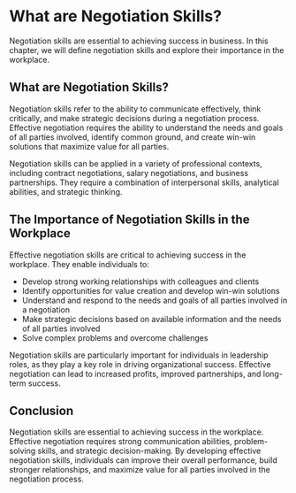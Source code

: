 What are Negotiation Skills?
====================================================================

Negotiation skills are essential to achieving success in business. In this chapter, we will define negotiation skills and explore their importance in the workplace.

What are Negotiation Skills?
----------------------------

Negotiation skills refer to the ability to communicate effectively, think critically, and make strategic decisions during a negotiation process. Effective negotiation requires the ability to understand the needs and goals of all parties involved, identify common ground, and create win-win solutions that maximize value for all parties.

Negotiation skills can be applied in a variety of professional contexts, including contract negotiations, salary negotiations, and business partnerships. They require a combination of interpersonal skills, analytical abilities, and strategic thinking.

The Importance of Negotiation Skills in the Workplace
-----------------------------------------------------

Effective negotiation skills are critical to achieving success in the workplace. They enable individuals to:

* Develop strong working relationships with colleagues and clients
* Identify opportunities for value creation and develop win-win solutions
* Understand and respond to the needs and goals of all parties involved in a negotiation
* Make strategic decisions based on available information and the needs of all parties involved
* Solve complex problems and overcome challenges

Negotiation skills are particularly important for individuals in leadership roles, as they play a key role in driving organizational success. Effective negotiation can lead to increased profits, improved partnerships, and long-term success.

Conclusion
----------

Negotiation skills are essential to achieving success in the workplace. Effective negotiation requires strong communication abilities, problem-solving skills, and strategic decision-making. By developing effective negotiation skills, individuals can improve their overall performance, build stronger relationships, and maximize value for all parties involved in the negotiation process.
